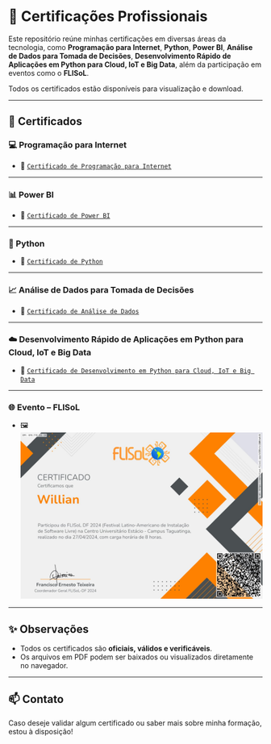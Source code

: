 # 📜 Certificações Profissionais

Este repositório reúne minhas certificações em diversas áreas da tecnologia, como **Programação para Internet**, **Python**, **Power BI**, **Análise de Dados para Tomada de Decisões**, **Desenvolvimento Rápido de Aplicações em Python para Cloud, IoT e Big Data**, além da participação em eventos como o **FLISoL**.

Todos os certificados estão disponíveis para visualização e download.

---

## 📂 Certificados

### 💻 Programação para Internet
- 📄 [`Certificado de Programação para Internet`](./Programação%20Para%20Internet.pdf)

---

### 📊 Power BI
- 📄 [`Certificado de Power BI`](./Validação%20Certificado%20PowerBi.pdf)

---

### 🐍 Python
- 📄 [`Certificado de Python`](./Validação%20Certificado%20Python.pdf)

---

### 📈 Análise de Dados para Tomada de Decisões
- 📄 [`Certificado de Análise de Dados`](./Analise%20de%20Dados%20para%20Tomada%20de%20Decisoes.pdf)

---

### ☁️ Desenvolvimento Rápido de Aplicações em Python para Cloud, IoT e Big Data
- 📄 [`Certificado de Desenvolvimento em Python para Cloud, IoT e Big Data`](./Desenvolvimento%20Rapido%20de%20Aplicacoes%20em%20Python%20para%20Cloud%20IoT%20e%20BigData.pdf)

---

### 🌐 Evento – FLISoL
- 🖼️ ![Certificado de Participação – FLISoL](./flisol.jpg)

---

## ✨ Observações

- Todos os certificados são **oficiais, válidos e verificáveis**.
- Os arquivos em PDF podem ser baixados ou visualizados diretamente no navegador.

---

## 📫 Contato

Caso deseje validar algum certificado ou saber mais sobre minha formação, estou à disposição!
